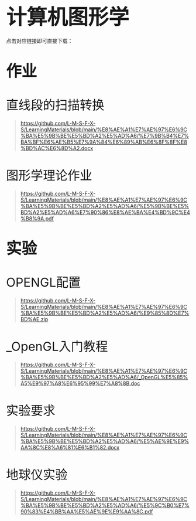 # <span style="font-size: 2.0em; font-weight: bold;">计算机图形学</span>

点击对应链接即可直接下载：

# <span style="font-size: 1.5em; font-weight: bold;">作业</span>

# <span style="font-size: 1.2em; font-weight: lighter;">直线段的扫描转换</span>

>  https://github.com/L-M-S-F-X-S/LearningMaterials/blob/main/%E8%AE%A1%E7%AE%97%E6%9C%BA%E5%9B%BE%E5%BD%A2%E5%AD%A6/%E7%9B%B4%E7%BA%BF%E6%AE%B5%E7%9A%84%E6%89%AB%E6%8F%8F%E8%BD%AC%E6%8D%A2.docx

# <span style="font-size: 1.2em; font-weight: lighter;">图形学理论作业</span>

>  https://github.com/L-M-S-F-X-S/LearningMaterials/blob/main/%E8%AE%A1%E7%AE%97%E6%9C%BA%E5%9B%BE%E5%BD%A2%E5%AD%A6/%E5%9B%BE%E5%BD%A2%E5%AD%A6%E7%90%86%E8%AE%BA%E4%BD%9C%E4%B8%9A.pdf

# <span style="font-size: 1.5em; font-weight: bold;">实验</span>

# <span style="font-size: 1.2em; font-weight: lighter;">OPENGL配置</span>

>  https://github.com/L-M-S-F-X-S/LearningMaterials/blob/main/%E8%AE%A1%E7%AE%97%E6%9C%BA%E5%9B%BE%E5%BD%A2%E5%AD%A6/%E9%85%8D%E7%BD%AE.zip

# <span style="font-size: 1.2em; font-weight: lighter;">_OpenGL入门教程</span>

>  https://github.com/L-M-S-F-X-S/LearningMaterials/blob/main/%E8%AE%A1%E7%AE%97%E6%9C%BA%E5%9B%BE%E5%BD%A2%E5%AD%A6/_OpenGL%E5%85%A5%E9%97%A8%E6%95%99%E7%A8%8B.doc

# <span style="font-size: 1.2em; font-weight: lighter;">实验要求</span>

>  https://github.com/L-M-S-F-X-S/LearningMaterials/blob/main/%E8%AE%A1%E7%AE%97%E6%9C%BA%E5%9B%BE%E5%BD%A2%E5%AD%A6/%E5%AE%9E%E9%AA%8C%E8%A6%81%E6%B1%82.docx

# <span style="font-size: 1.2em; font-weight: lighter;">地球仪实验</span>

>  https://github.com/L-M-S-F-X-S/LearningMaterials/blob/main/%E8%AE%A1%E7%AE%97%E6%9C%BA%E5%9B%BE%E5%BD%A2%E5%AD%A6/%E5%9C%B0%E7%90%83%E4%BB%AA%E5%AE%9E%E9%AA%8C.pdf
